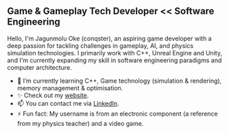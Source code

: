 
## Game & Gameplay Tech Developer << Software Engineering

Hello, I'm Jagunmolu Oke (conqster), an aspiring game developer with a deep passion for tackling challenges in gameplay, AI, and physics simulation technologies. I primarily work with C++, Unreal Engine and Unity, and I'm currently expanding my skill in software engineering paradigms and computer architecture.

- 🌱 I’m currently learning C++, Game technology (simulation & rendering), memory management & optimisation.
- ✨ Check out my [website](https://okejagunmolu.wixsite.com/portfolio).
- 📫 You can contact me via [LinkedIn](https://www.linkedin.com/in/jagunmolu-oke/).
- ⚡ Fun fact: My username is from an electronic component (a reference from my physics teacher) and a video game.

